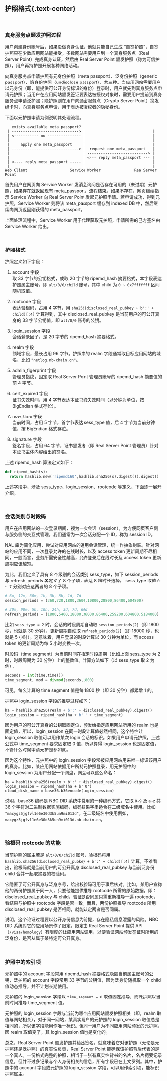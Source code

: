 护照格式{.text-center}
-------

&nbsp;

### 真身服务点颁发护照过程

用户创建身份账号后，如果没做真身认证，他就只能自己生成 “自签护照”，自签护照只在少数应用网站能接受，多数网站需要用户到一个真身服务点（Real Server Point）完成真身认证，然后由 Real Server Point 颁发护照（称为可信护照），用户再持护照开展各种网络活动。

向真身服务点申请护照有元身份护照（meta passport）、泛身份护照（generic passport）、隐身份护照（undisclose passport），共三种。当应用网站需要用户以元身份（即，能提供可公开身份标识的身份）登录时，用户就先到真身服务点申请元护照；当用户在应用网站颁发签证要表达被授权对象时，需要用户提前到真身服务点申请泛护照；隐护照则在用户向通密服务点（Crypto Server Point）换发绿卡时，向真身服务点申请，用于表达被授权者的隐秘身份。

下面以元护照申请为例说明其处理流程。

```
   exists available meta_passport?
 | ------------------------------> |                              |
 | <----------- no --------------- |                              |
 |                                 |                              |
 |     apply one meta_passport     |                              |
 | ------------------------------> |  request one meta_passport   |
 |                                 | ---------------------------> |
 |                                 | <--- reply meta_passport --- |
 | <---- reply meta_passport ----- |                              |
 |                                 |                              |
Web Client                   Service Worker               Rea Server Point
```

首先用户在网页向 Service Worker 发消息询问是否存在可用的（未过期）元护照，如果存在就返回现有 meta_passport，流程结束。如果不存在，网页继续指示 Service Worker 向 Real Server Point 发起元护照申请。若申请成功，得到元护照，Service Worker 则将该 meta_passport 缓存到 indexed DB 中，然后继续向网页返回刚获得的 meta_passport。

上面处理流程中，Service Worker 用于代理获取元护照，申请所需的己方签名由 Service Worker 给出。

&nbsp;

### 护照格式

护照定义如下字段：

1. account 字段  
取 33 字节的公钥格式，或取 20 字节的 ripemd_hash 摘要格式，本字段表达护照属主账号，即 `alt/0/0/child` 账号，其中 child 为 `0 ~ 0x7fffffff` 区间随机取值。 

2. rootcode 字段  
表达验根码，占用 4 字节，用 `sha256(disclosed_real_pubkey + b':' + child)[:4]` 计算得到，其中 disclosed_real_pubkey 是当前用户的可公开真身的 33 字节公钥值，即 `alt/0/0` 账号的公钥。

3. login_session 字段  
会话登录因子，是 20 字节的 ripemd_hash 摘要格式。

4. realm 字段  
领域字段，最长占用 96 字节。护照中的 realm 字段通常取目标应用网站的域名，比如 `"netlog.nb-chain.cn"`。

5. admin_figerprint 字段  
管理员指纹，固定取 Real Server Point 管理员账号的 ripemd_hash 摘要值的前 4 字节。

6. cert_expired 字段  
证书失效时间，用 4 字节表达本证书的失效时间（以分钟为单位，按 BigEndian 格式存贮）。

7. now_time 字段  
当前时间，占用 5 字节，首字节表达 sess_type 值，后 4 字节为当前分钟值，按 BigEndian 格式存贮。

8. signature 字段  
签名字段，占用 64 字节，证书颁发者（即 Real Server Point 管理员）针对本证书主体内容给出的签名。

上述 ripemd_hash 算法定义如下：

``` python
def ripemd_hash(s):
  return hashlib.new('ripemd160',hashlib.sha256(s).digest()).digest()
```

上述字段中，涉及 sess_type、login_session、rootcode 等定义，下面逐一展开介绍。

&nbsp;

### 会话类别与时段码

用户在应用网站的一次登录期间，视为一次会话（session），为方便网页客户侧与服务侧的交互式管理，我们通常为一次会话分配一个 ID，称为 session ID。

NAL 库为简化应用，尝试对应用网站的通用会话管理，统一作抽象封装。针对网站的应用不同，一次登录允许的在线时长，以及 access token 更新周期不尽相同，一般而言，业务所需安全性越高，允许登录后在线时长及 access token 更新周期应该越短。

为此，我们定义了具有 8 个级别的会话类别 sess_type，如下 session_periods 与 refresh_periods 各定义了 8 个子项，表达 8 档时长选择。 sess_type 取值 `0 ~ 7` 分别对应这两者的 8 个子项。

``` python
# 6m, 12m, 30m, 1h, 3h, 8h, 1d, 7d
session_periods = (360,720,1800,3600,10800,28800,86400,604800)

# 30m, 90m, 5h, 10h, 24h, 3d, 7d, 60d
refresh_periods = (1800,5400,18000,36000,86400,259200,604800,5184000)
```

比如 `sess_type = 2` 时，会话的时段周期自动取 `session_periods[2]`（即 1800 秒，也就是 30 分钟），更新周期自动取 `refresh_periods[2]`（即 18000 秒，也就是 5 小时）。这意味着，用户登录的时段计算以 30 分钟为单位，而 access token 的更新周期为每 5 小时变换一次。

时段码（time segment）为当前时间在指定时段周期（比如上面 sess_type 为 2 时，时段周期为 30 分钟）上的整数值。计算方法如下（以 sess_type 取 2 为例）：

``` python
seconds = int(time.time())
time_segment, mod = divmod(seconds,1800)
```

可见，每么计算的 time segment 值是每 1800 秒（即 30 分钟）都累增 1 的。

护照中 login_session 字段的推导过程如下：

``` python
ha = hashlib.sha256(realm + b':' + disclosed_real_pubkey).digest()
login_session = ripemd_hash(ha + b':' + time_segment)
```

因为用户的可公开真身的公钥取固定位，颁发给指定应用网站所用的 realm 也是固定值，所以，login_session 在同一时段计算值必然相同，这个特性让 login_session 取值可以用作某次 login 会话的标识。如果用户申请元护照，上述公式中 time_segment 要求固定取 0 值，所以算得 login_session 也是固定值，不管什么时候申请元护照都如此。

因为这个特性，元护照中的 login_session 字段常被应用网站用来唯一标识该用户的真身。比如，某应用网站依据用户所持元护照登录，用元护照中的 login_session 为用户分配一个网盘，网盘可以这么命名：

```
ha = hashlib.sha256(realm + b':' + disclosed_real_pubkey).digest()
login_session = ripemd_hash(ha + b':0')
cloud_disk_name = base36.b36encode(login_session)
```

说明，base36 编码是 NBC DID 系统中常用的一种编码方式，它取 `0~9` 及 `a~z` 共 36 个字符对二进制数据实施编码，编码结果字串适合在二级域名中使用。比如 `"macygz5jgfvl1e6e30d3k5un9mi013d"`，在二级域名中使用例如，`macygz5jgfvl1e6e30d3k5un9mi013d.nb-chain.cn`。

&nbsp;

### 验根码 rootcode 的功能

当前护照的属主若是 `alt/0/0/child` 账号，验根码将用 `hashlib.sha256(disclosed_real_pubkey + b':' + child)[:4]` 计算，不难看出，验根码就是当前用户的可公开真身 disclosed_real_pubkey 与当前泛身份 child 合并一起取摘要的校验码。

它隐匿了可公开真身与泛身序号，给出校验码可用于事后核对。比如，某用户宣称他的两份护照属于同一人，只要他能提供推导 rootcode 所需的原始数据，即：disclosed_real_pubkey 与 child，验证是否同属只需重新推导一遍 rootcode，看结果与护照中 rootcode 字段是否一致，而且，两份护照推导 rootcode 所用 disclosed_real_pubkey 是否相同，就能认定两者是否同属。

说明，这个论证过程要以公开身份信息为前提，存在隐私信息泄露的风险。NBC DID 系统对它的应用场景作了限定，限定由 Real Server Point 提供 API（`/visa/homology`）有限度的让应用网站调用，以便验证网站颁发签证时所用的泛身份，是否从属于某特定可公开真身。

&nbsp;

### 护照中的索引项

元护照中的 account 字段常用 ripemd_hash 摘要格式隐匿当前属主账号的公钥，泛护照的 account 字段常用 33 字节的公钥值，因为泛身份随机取一个 child 值动态推导，并不计划长期使用。

元护照的 login_session 字段以 `time_segment = 0` 取值固定推导，而泛护照以当前时间推导 time_segment 值。

元护照的 login_session 字段与当前为哪个应用网站颁发护照相关（即，realm 取值与网站相关），对于同一网站，某真实用户的元护照的 login_session 取值总是相同的，所以该字段能用作唯一标识。但同一用户为不同应用网站颁发的元护照，因 realm 取值变了，其 login_session 值也是变化的。

总之，Real Server Point 颁发护照并给出签名，就意味着它对该护照（无论是元护照还是泛护照）的真实性负责，Real Server Point 能确保该护照背后代表的是一个真人。一份格式完整的护照，相当于一张有真实性背书的名片，名片扼要记录信息，但并不过多记录与个人身份相关的信息，所有字段已在上文罗列。其中，护照中的 account 字段或元护照的 login_session 字段，可以用作索引项，能标识护照属主。

